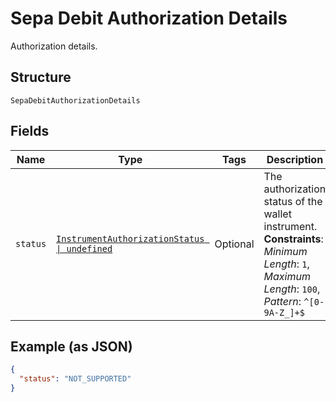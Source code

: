 
# Sepa Debit Authorization Details

Authorization details.

## Structure

`SepaDebitAuthorizationDetails`

## Fields

| Name | Type | Tags | Description |
|  --- | --- | --- | --- |
| `status` | [`InstrumentAuthorizationStatus \| undefined`](../../doc/models/instrument-authorization-status.md) | Optional | The authorization status of the wallet instrument.<br>**Constraints**: *Minimum Length*: `1`, *Maximum Length*: `100`, *Pattern*: `^[0-9A-Z_]+$` |

## Example (as JSON)

```json
{
  "status": "NOT_SUPPORTED"
}
```

